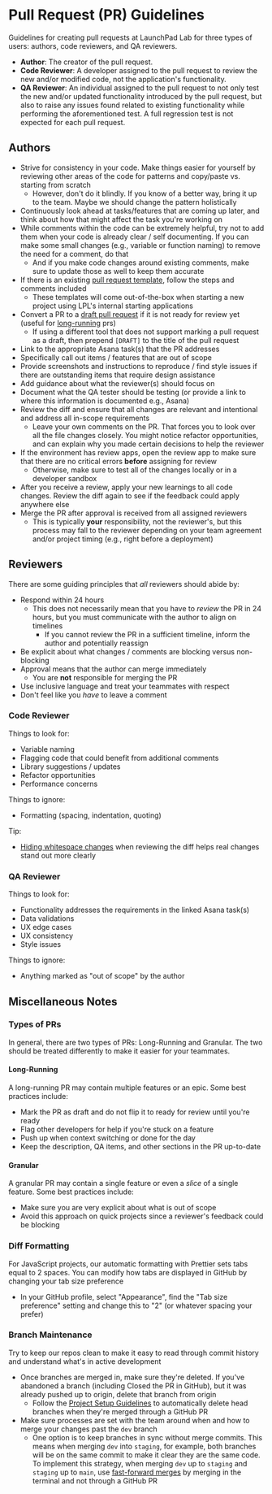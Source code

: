 # Pull Request (PR) Guidelines

Guidelines for creating pull requests at LaunchPad Lab for three types of users: authors, code reviewers, and QA reviewers.

- **Author**: The creator of the pull request.
- **Code Reviewer**: A developer assigned to the pull request to review the new and/or modified code, not the application's functionality.
- **QA Reviewer**: An individual assigned to the pull request to not only test the new and/or updated functionality introduced by the pull request, but also to raise any issues found related to existing functionality while performing the aforementioned test. A full regression test is not expected for each pull request.

## Authors
- Strive for consistency in your code. Make things easier for yourself by reviewing other areas of the code for patterns and copy/paste vs. starting from scratch
  - However, don't do it blindly. If you know of a better way, bring it up to the team. Maybe we should change the pattern holistically
- Continuously look ahead at tasks/features that are coming up later, and think about how that might affect the task you're working on
- While comments within the code can be extremely helpful, try not to add them when your code is already clear / self documenting. If you can make some small changes (e.g., variable or function naming) to remove the need for a comment, do that
  - And if you make code changes around existing comments, make sure to update those as well to keep them accurate
- If there is an existing [pull request template](https://docs.github.com/en/free-pro-team@latest/github/building-a-strong-community/creating-a-pull-request-template-for-your-repository), follow the steps and comments included
  - These templates will come out-of-the-box when starting a new project using LPL's internal starting applications
- Convert a PR to a [draft pull request](https://docs.github.com/en/free-pro-team@latest/github/collaborating-with-issues-and-pull-requests/about-pull-requests#draft-pull-requests) if it is not ready for review yet (useful for [long-running](#long-running) prs)
  - If using a different tool that does not support marking a pull request as a draft, then prepend `[DRAFT]` to the title of the pull request
- Link to the appropriate Asana task(s) that the PR addresses
- Specifically call out items / features that are out of scope
- Provide screenshots and instructions to reproduce / find style issues if there are outstanding items that require design assistance
- Add guidance about what the reviewer(s) should focus on
- Document what the QA tester should be testing (or provide a link to where this information is documented e.g., Asana)
- Review the diff and ensure that all changes are relevant and intentional and address all in-scope requirements
  - Leave your own comments on the PR. That forces you to look over all the file changes closely. You might notice refactor opportunities, and can explain why you made certain decisions to help the reviewer
- If the environment has review apps, open the review app to make sure that there are no critical errors **before** assigning for review
  - Otherwise, make sure to test all of the changes locally or in a developer sandbox
- After you receive a review, apply your new learnings to all code changes. Review the diff again to see if the feedback could apply anywhere else
- Merge the PR after approval is received from all assigned reviewers
  - This is typically **your** responsibility, not the reviewer's, but this process may fall to the reviewer depending on your team agreement and/or project timing (e.g., right before a deployment)

## Reviewers
There are some guiding principles that _all_ reviewers should abide by:
- Respond within 24 hours
  - This does not necessarily mean that you have to _review_ the PR in 24 hours, but you must communicate with the author to align on timelines
    - If you cannot review the PR in a sufficient timeline, inform the author and potentially reassign
- Be explicit about what changes / comments are blocking versus non-blocking
- Approval means that the author can merge immediately
  - You are **not** responsible for merging the PR
- Use inclusive language and treat your teammates with respect
- Don't feel like you _have_ to leave a comment

### Code Reviewer
Things to look for:
- Variable naming
- Flagging code that could benefit from additional comments
- Library suggestions / updates
- Refactor opportunities
- Performance concerns

Things to ignore:
- Formatting (spacing, indentation, quoting)

Tip:
- [Hiding whitespace changes](https://share.zight.com/YEu6mj8G) when reviewing the diff helps real changes stand out more clearly

### QA Reviewer
Things to look for:
- Functionality addresses the requirements in the linked Asana task(s)
- Data validations
- UX edge cases
- UX consistency
- Style issues

Things to ignore:
- Anything marked as "out of scope" by the author

## Miscellaneous Notes
### Types of PRs
In general, there are two types of PRs: Long-Running and Granular. The two should be treated differently to make it easier for your teammates.

#### Long-Running
A long-running PR may contain multiple features or an epic. Some best practices include:
- Mark the PR as draft and do not flip it to ready for review until you're ready
- Flag other developers for help if you're stuck on a feature
- Push up when context switching or done for the day
- Keep the description, QA items, and other sections in the PR up-to-date

#### Granular
A granular PR may contain a single feature or even a _slice_ of a single feature. Some best practices include:
- Make sure you are very explicit about what is out of scope
- Avoid this approach on quick projects since a reviewer's feedback could be blocking

### Diff Formatting
For JavaScript projects, our automatic formatting with Prettier sets tabs equal to 2 spaces. You can modify how tabs are displayed in GitHub by changing your tab size preference
  - In your GitHub profile, select "Appearance", find the "Tab size preference" setting and change this to "2" (or whatever spacing your prefer)

### Branch Maintenance
Try to keep our repos clean to make it easy to read through commit history and understand what's in active development
- Once branches are merged in, make sure they're deleted. If you've abandoned a branch (including Closed the PR in GitHub), but it was already pushed up to origin, delete that branch from origin
  - Follow the [Project Setup Guidelines](https://github.com/LaunchPadLab/client-template/blob/main/PROJECT_SETUP_CHECKLIST.md#options) to automatically delete head branches when they're merged through a GitHub PR
- Make sure processes are set with the team around when and how to merge your changes past the `dev` branch
  - One option is to keep branches in sync without merge commits. This means when merging `dev` into `staging`, for example, both branches will be on the same commit to make it clear they are the same code. To implement this strategy, when merging `dev` up to `staging` and `staging` up to `main`, use [fast-forward merges](https://stackoverflow.com/a/29673993) by merging in the terminal and not through a GitHub PR
